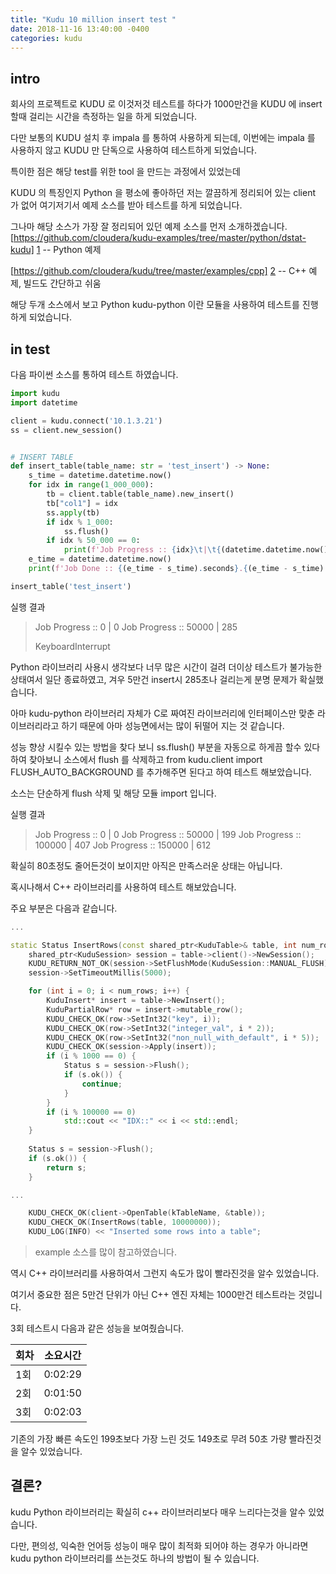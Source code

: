 ```yaml
---
title: "Kudu 10 million insert test "
date: 2018-11-16 13:40:00 -0400
categories: kudu
---
```


## intro
회사의 프로젝트로 KUDU 로 이것저것 테스트를 하다가 1000만건을 KUDU 에 insert 할때 걸리는 시간을 측정하는 일을 하게 되었습니다.

다만 보통의 KUDU 설치 후 impala 를 통하여 사용하게 되는데, 이번에는 impala 를 사용하지 않고 KUDU 만 단독으로 사용하여 테스트하게 되었습니다.

특이한 점은 해당 test를 위한 tool 을 만드는 과정에서 있었는데

KUDU 의 특징인지 Python 을 평소에 좋아하던 저는 깔끔하게 정리되어 있는 client 가 없어 여기저기서 예제 소스를 받아 테스트를 하게 되었습니다.

그나마 해당 소스가 가장 잘 정리되어 있던 예제 소스를 먼저 소개하겠습니다.
[https://github.com/cloudera/kudu-examples/tree/master/python/dstat-kudu] [1] -- Python 예제

[https://github.com/cloudera/kudu/tree/master/examples/cpp] [2] -- C++ 예제, 빌드도 간단하고 쉬움

해당 두개 소스에서 보고 Python kudu-python 이란 모듈을 사용하여 테스트를 진행하게 되었습니다.


## in test
다음 파이썬 소스를 통하여 테스트 하였습니다.
```python
import kudu
import datetime

client = kudu.connect('10.1.3.21')
ss = client.new_session()


# INSERT TABLE
def insert_table(table_name: str = 'test_insert') -> None:
    s_time = datetime.datetime.now()
    for idx in range(1_000_000):
        tb = client.table(table_name).new_insert()
        tb["col1"] = idx
        ss.apply(tb)
        if idx % 1_000:
            ss.flush()
        if idx % 50_000 == 0:
            print(f'Job Progress :: {idx}\t|\t{(datetime.datetime.now() - s_time).seconds}')
    e_time = datetime.datetime.now()
    print(f'Job Done :: {(e_time - s_time).seconds}.{(e_time - s_time).microseconds} Sec')

insert_table('test_insert')
```

실행 결과
> Job Progress :: 0	|	0
> Job Progress :: 50000	|	285
>
> KeyboardInterrupt

Python 라이브러리 사용시 생각보다 너무 많은 시간이 걸려 더이상 테스트가 불가능한 상태여서 일단 종료하였고, 겨우 5만건 insert시 285초나 걸리는게 분명 문제가 확실했습니다.

아마 kudu-python 라이브러리 자체가 C로 짜여진 라이브러리에 인터페이스만 맞춘 라이브러리라고 하기 때문에 아마 성능면에서는 많이 뒤떨어 지는 것 같습니다.

성능 향상 시킬수 있는 방법을 찾다 보니 ss.flush() 부분을 자동으로 하게끔 할수 있다 하여 찾아보니 소스에서 flush 를 삭제하고 from kudu.client import FLUSH_AUTO_BACKGROUND 를 추가해주면 된다고 하여 테스트 해보았습니다.

소스는 단순하게 flush 삭제 및 해당 모듈 import 입니다.

실행 결과
> Job Progress :: 0	|	0
> Job Progress :: 50000	|	199
> Job Progress :: 100000	|	407
> Job Progress :: 150000	|	612

확실히 80초정도 줄어든것이 보이지만 아직은 만족스러운 상태는 아닙니다.

혹시나해서 C++ 라이브러리를 사용하여 테스트 해보았습니다.

주요 부분은 다음과 같습니다.

```c++
...

static Status InsertRows(const shared_ptr<KuduTable>& table, int num_rows) {
	shared_ptr<KuduSession> session = table->client()->NewSession();
	KUDU_RETURN_NOT_OK(session->SetFlushMode(KuduSession::MANUAL_FLUSH));
	session->SetTimeoutMillis(5000);

	for (int i = 0; i < num_rows; i++) {
		KuduInsert* insert = table->NewInsert();
		KuduPartialRow* row = insert->mutable_row();
		KUDU_CHECK_OK(row->SetInt32("key", i));
		KUDU_CHECK_OK(row->SetInt32("integer_val", i * 2));
		KUDU_CHECK_OK(row->SetInt32("non_null_with_default", i * 5));
		KUDU_CHECK_OK(session->Apply(insert));
		if (i % 1000 == 0) {
			Status s = session->Flush();
			if (s.ok()) {
				continue;
			}
		}
		if (i % 100000 == 0)
			std::cout << "IDX::" << i << std::endl;
	}
	
	Status s = session->Flush();
	if (s.ok()) {
		return s;
	}

...

	KUDU_CHECK_OK(client->OpenTable(kTableName, &table));
	KUDU_CHECK_OK(InsertRows(table, 10000000));
	KUDU_LOG(INFO) << "Inserted some rows into a table";
```
> example 소스를 많이 참고하였습니다.

역시 C++ 라이브러리를 사용하여서 그런지 속도가 많이 빨라진것을 알수 있었습니다.

여기서 중요한 점은 5만건 단위가 아닌 C++ 엔진 자체는 1000만건 테스트라는 것입니다.

3회 테스트시 다음과 같은 성능을 보여줬습니다.

|회차|소요시간|
|--|--|
|1회|0:02:29|
|2회|0:01:50|
|3회|0:02:03|

기존의 가장 빠른 속도인 199초보다 가장 느린 것도 149초로 무려 50초 가량 빨라진것을 알수 있었습니다.

## 결론?
kudu Python 라이브러리는 확실히 c++ 라이브러리보다 매우 느리다는것을 알수 있었습니다.

다만, 편의성, 익숙한 언어등 성능이 매우 많이 최적화 되어야 하는 경우가 아니라면 kudu python 라이브러리를 쓰는것도 하나의 방법이 될 수 있습니다.

[1]:https://github.com/cloudera/kudu-examples/tree/master/python/dstat-kudu
[2]:https://github.com/cloudera/kudu/tree/master/examples/cpp